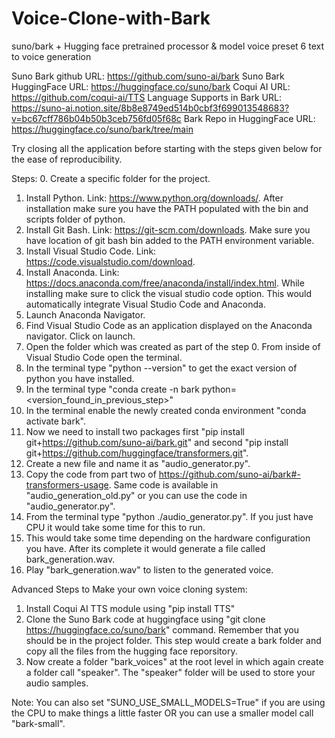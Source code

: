 # Voice-Clone-with-Bark
suno/bark + Hugging face pretrained processor &amp; model voice preset 6 text to voice generation

Suno Bark github URL: https://github.com/suno-ai/bark
Suno Bark HuggingFace URL: https://huggingface.co/suno/bark
Coqui AI URL: https://github.com/coqui-ai/TTS
Language Supports in Bark URL: https://suno-ai.notion.site/8b8e8749ed514b0cbf3f699013548683?v=bc67cff786b04b50b3ceb756fd05f68c
Bark Repo in HuggingFace URL: https://huggingface.co/suno/bark/tree/main

Try closing all the application before starting with the steps given below for the ease of reproducibility. 

Steps:
0. Create a specific folder for the project.
1. Install Python. Link: https://www.python.org/downloads/. After installation make sure you have the PATH populated with the bin and scripts folder of python.
2. Install Git Bash. Link: https://git-scm.com/downloads. Make sure you have location of git bash bin added to the PATH environment variable.
3. Install Visual Studio Code. Link: https://code.visualstudio.com/download.
4. Install Anaconda. Link: https://docs.anaconda.com/free/anaconda/install/index.html. While installing make sure to click the visual studio code option. This would automatically integrate Visual Studio Code and Anaconda.
5. Launch Anaconda Navigator.
6. Find Visual Studio Code as an application displayed on the Anaconda navigator. Click on launch.
7. Open the folder which was created as part of the step 0. From inside of Visual Studio Code open the terminal.
8. In the terminal type "python --version" to get the exact version of python you have installed.
9. In the terminal type "conda create -n bark python=<version_found_in_previous_step>"
10. In the terminal enable the newly created conda environment "conda activate bark".
11. Now we need to install two packages first "pip install git+https://github.com/suno-ai/bark.git" and second "pip install git+https://github.com/huggingface/transformers.git".
12. Create a new file and name it as "audio_generator.py".
13. Copy the code from part two of https://github.com/suno-ai/bark#-transformers-usage. Same code is available in "audio_generation_old.py" or you can use the code in "audio_generator.py".
14. From the terminal type "python ./audio_generator.py". If you just have CPU it would take some time for this to run.
15. This would take some time depending on the hardware configuration you have. After its complete it would generate a file called bark_generation.wav.
16. Play "bark_generation.wav" to listen to the generated voice.

Advanced Steps to Make your own voice cloning system:
1. Install Coqui AI TTS module using "pip install TTS"
2. Clone the Suno Bark code at huggingface using "git clone https://huggingface.co/suno/bark" command. Remember that you should be in the project folder. This step would create a bark folder and copy all the files from the hugging face reporsitory.
3. Now create a folder "bark_voices" at the root level in which again create a folder call "speaker". The "speaker" folder will be used to store your audio samples.

Note: You can also set "SUNO_USE_SMALL_MODELS=True" if you are using the CPU to make things a little faster OR you can use a smaller model call "bark-small".
